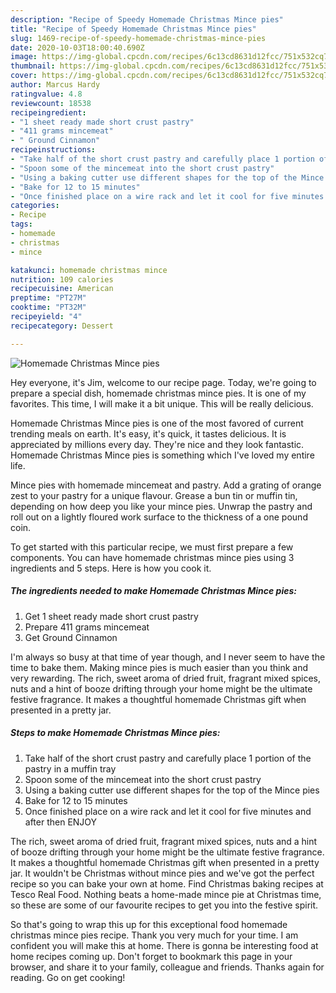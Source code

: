 ```yaml
---
description: "Recipe of Speedy Homemade Christmas Mince pies"
title: "Recipe of Speedy Homemade Christmas Mince pies"
slug: 1469-recipe-of-speedy-homemade-christmas-mince-pies
date: 2020-10-03T18:00:40.690Z
image: https://img-global.cpcdn.com/recipes/6c13cd8631d12fcc/751x532cq70/homemade-christmas-mince-pies-recipe-main-photo.jpg
thumbnail: https://img-global.cpcdn.com/recipes/6c13cd8631d12fcc/751x532cq70/homemade-christmas-mince-pies-recipe-main-photo.jpg
cover: https://img-global.cpcdn.com/recipes/6c13cd8631d12fcc/751x532cq70/homemade-christmas-mince-pies-recipe-main-photo.jpg
author: Marcus Hardy
ratingvalue: 4.8
reviewcount: 18538
recipeingredient:
- "1 sheet ready made short crust pastry"
- "411 grams mincemeat"
- " Ground Cinnamon"
recipeinstructions:
- "Take half of the short crust pastry and carefully place 1 portion of the pastry in a muffin tray"
- "Spoon some of the mincemeat into the short crust pastry"
- "Using a baking cutter use different shapes for the top of the Mince pies"
- "Bake for 12 to 15 minutes"
- "Once finished place on a wire rack and let it cool for five minutes and after then ENJOY"
categories:
- Recipe
tags:
- homemade
- christmas
- mince

katakunci: homemade christmas mince 
nutrition: 109 calories
recipecuisine: American
preptime: "PT27M"
cooktime: "PT32M"
recipeyield: "4"
recipecategory: Dessert

---
```



![Homemade Christmas Mince pies](https://img-global.cpcdn.com/recipes/6c13cd8631d12fcc/751x532cq70/homemade-christmas-mince-pies-recipe-main-photo.jpg)

Hey everyone, it's Jim, welcome to our recipe page. Today, we're going to prepare a special dish, homemade christmas mince pies. It is one of my favorites. This time, I will make it a bit unique. This will be really delicious.

Homemade Christmas Mince pies is one of the most favored of current trending meals on earth. It's easy, it's quick, it tastes delicious. It is appreciated by millions every day. They're nice and they look fantastic. Homemade Christmas Mince pies is something which I've loved my entire life.

Mince pies with homemade mincemeat and pastry. Add a grating of orange zest to your pastry for a unique flavour. Grease a bun tin or muffin tin, depending on how deep you like your mince pies. Unwrap the pastry and roll out on a lightly floured work surface to the thickness of a one pound coin.


To get started with this particular recipe, we must first prepare a few components. You can have homemade christmas mince pies using 3 ingredients and 5 steps. Here is how you cook it.

<!--inarticleads1-->

##### The ingredients needed to make Homemade Christmas Mince pies:

1. Get 1 sheet ready made short crust pastry
1. Prepare 411 grams mincemeat
1. Get  Ground Cinnamon


I&#39;m always so busy at that time of year though, and I never seem to have the time to bake them. Making mince pies is much easier than you think and very rewarding. The rich, sweet aroma of dried fruit, fragrant mixed spices, nuts and a hint of booze drifting through your home might be the ultimate festive fragrance. It makes a thoughtful homemade Christmas gift when presented in a pretty jar. 

<!--inarticleads2-->

##### Steps to make Homemade Christmas Mince pies:

1. Take half of the short crust pastry and carefully place 1 portion of the pastry in a muffin tray
1. Spoon some of the mincemeat into the short crust pastry
1. Using a baking cutter use different shapes for the top of the Mince pies
1. Bake for 12 to 15 minutes
1. Once finished place on a wire rack and let it cool for five minutes and after then ENJOY


The rich, sweet aroma of dried fruit, fragrant mixed spices, nuts and a hint of booze drifting through your home might be the ultimate festive fragrance. It makes a thoughtful homemade Christmas gift when presented in a pretty jar. It wouldn&#39;t be Christmas without mince pies and we&#39;ve got the perfect recipe so you can bake your own at home. Find Christmas baking recipes at Tesco Real Food. Nothing beats a home-made mince pie at Christmas time, so these are some of our favourite recipes to get you into the festive spirit. 

So that's going to wrap this up for this exceptional food homemade christmas mince pies recipe. Thank you very much for your time. I am confident you will make this at home. There is gonna be interesting food at home recipes coming up. Don't forget to bookmark this page in your browser, and share it to your family, colleague and friends. Thanks again for reading. Go on get cooking!
